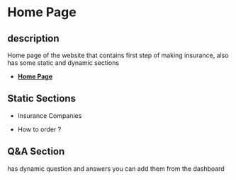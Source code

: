 # Home Page

## description

Home page of the website that contains first step of making insurance, also has some static and dynamic sections

- [**Home Page**](https://insurance-client.inovola-stage.com)

## Static Sections

- Insurance Companies

- How to order ?

## Q&A Section

has dynamic question and answers you can add them from the dashboard

